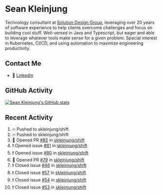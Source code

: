# Sean Kleinjung

Technology consultant at [Solution Design Group](https://solutiondesign.com/), leveraging over 20 years of software experience to help clients overcome challenges and focus on building cool stuff. Well-versed in Java and Typescript, but eager and able to leverage whatever tools make sense for a given problem. Special interest in Kubernetes, CI/CD, and using automation to maximize engineering productivity.

<!--
**skleinjung/skleinjung** is a ✨ _special_ ✨ repository because its `README.md` (this file) appears on your GitHub profile.

Here are some ideas to get you started:

- 🔭 I’m currently working on ...
- 🌱 I’m currently learning ...
- 👯 I’m looking to collaborate on ...
- 🤔 I’m looking for help with ...
- 💬 Ask me about ...
- 📫 How to reach me: ...
- 😄 Pronouns: ...
- ⚡ Fun fact: ...
-->

## Contact Me

<!-- - 💬 [Personal site](https://phatho-folio.now.sh/) -->
- 🔗 [Linkedin](https://www.linkedin.com/in/sean-kleinjung/)
<!-- - 📧 <a href="mailto:hohuuphat22@gmail.com">Email</a> -->

<!-- - 🤐 <a id="raw-url" href="https://nightly.link/DeKal/dekal-cv-v2/workflows/build/main/huuphatho_cv.zip">Latest Resume (.zip)</a>
- 📄 <a id="raw-url" href="https://raw.githubusercontent.com/DeKal/DeKal/master/cv/phathuuho_cv.pdf">Resume (Manually uploaded)</a> -->

## GitHub Activity

[![Sean Kleinjung's GitHub stats](https://github-readme-stats.vercel.app/api?username=skleinjung&show_icons=true&theme=dark&count_private=true)](https://github.com/skleinjung)

## Recent Activity
<!--START_SECTION:activity-->
1. 🔥 Pushed to skleinjung/shift
2. 🔥 Pushed to skleinjung/shift
3. 💪 Opened PR [#82](https://github.com/skleinjung/shift/pull/82) in [skleinjung/shift](https://github.com/skleinjung/shift)
4. ❗️ Opened issue [#81](https://github.com/skleinjung/shift/issues/81) in [skleinjung/shift](https://github.com/skleinjung/shift)
5. ❗️ Opened issue [#80](https://github.com/skleinjung/shift/issues/80) in [skleinjung/shift](https://github.com/skleinjung/shift)
6. 💪 Opened PR [#79](https://github.com/skleinjung/shift/pull/79) in [skleinjung/shift](https://github.com/skleinjung/shift)
7. ❗️ Closed issue [#46](https://github.com/skleinjung/shift/issues/46) in [skleinjung/shift](https://github.com/skleinjung/shift)
8. ❗️ Closed issue [#57](https://github.com/skleinjung/shift/issues/57) in [skleinjung/shift](https://github.com/skleinjung/shift)
9. ❗️ Closed issue [#54](https://github.com/skleinjung/shift/issues/54) in [skleinjung/shift](https://github.com/skleinjung/shift)
10. ❗️ Closed issue [#53](https://github.com/skleinjung/shift/issues/53) in [skleinjung/shift](https://github.com/skleinjung/shift)
<!--END_SECTION:activity-->